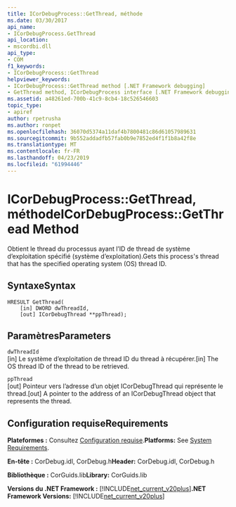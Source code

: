 ```yaml
---
title: ICorDebugProcess::GetThread, méthode
ms.date: 03/30/2017
api_name:
- ICorDebugProcess.GetThread
api_location:
- mscordbi.dll
api_type:
- COM
f1_keywords:
- ICorDebugProcess::GetThread
helpviewer_keywords:
- ICorDebugProcess::GetThread method [.NET Framework debugging]
- GetThread method, ICorDebugProcess interface [.NET Framework debugging]
ms.assetid: a48261ed-700b-41c9-8cb4-18c526546603
topic_type:
- apiref
author: rpetrusha
ms.author: ronpet
ms.openlocfilehash: 36070d5374a11daf4b7800481c86d61057989631
ms.sourcegitcommit: 9b552addadfb57fab0b9e7852ed4f1f1b8a42f8e
ms.translationtype: MT
ms.contentlocale: fr-FR
ms.lasthandoff: 04/23/2019
ms.locfileid: "61994446"
---
```

# <a name="icordebugprocessgetthread-method"></a><span data-ttu-id="eb367-102">ICorDebugProcess::GetThread, méthode</span><span class="sxs-lookup"><span data-stu-id="eb367-102">ICorDebugProcess::GetThread Method</span></span>
<span data-ttu-id="eb367-103">Obtient le thread du processus ayant l’ID de thread de système d’exploitation spécifié (système d’exploitation).</span><span class="sxs-lookup"><span data-stu-id="eb367-103">Gets this process's thread that has the specified operating system (OS) thread ID.</span></span>  
  
## <a name="syntax"></a><span data-ttu-id="eb367-104">Syntaxe</span><span class="sxs-lookup"><span data-stu-id="eb367-104">Syntax</span></span>  
  
```  
HRESULT GetThread(  
    [in] DWORD dwThreadId,  
    [out] ICorDebugThread **ppThread);  
```  
  
## <a name="parameters"></a><span data-ttu-id="eb367-105">Paramètres</span><span class="sxs-lookup"><span data-stu-id="eb367-105">Parameters</span></span>  
 `dwThreadId`  
 <span data-ttu-id="eb367-106">[in] Le système d’exploitation de thread ID du thread à récupérer.</span><span class="sxs-lookup"><span data-stu-id="eb367-106">[in] The OS thread ID of the thread to be retrieved.</span></span>  
  
 `ppThread`  
 <span data-ttu-id="eb367-107">[out] Pointeur vers l’adresse d’un objet ICorDebugThread qui représente le thread.</span><span class="sxs-lookup"><span data-stu-id="eb367-107">[out] A pointer to the address of an ICorDebugThread object that represents the thread.</span></span>  
  
## <a name="requirements"></a><span data-ttu-id="eb367-108">Configuration requise</span><span class="sxs-lookup"><span data-stu-id="eb367-108">Requirements</span></span>  
 <span data-ttu-id="eb367-109">**Plateformes :** Consultez [Configuration requise](../../../../docs/framework/get-started/system-requirements.md).</span><span class="sxs-lookup"><span data-stu-id="eb367-109">**Platforms:** See [System Requirements](../../../../docs/framework/get-started/system-requirements.md).</span></span>  
  
 <span data-ttu-id="eb367-110">**En-tête :** CorDebug.idl, CorDebug.h</span><span class="sxs-lookup"><span data-stu-id="eb367-110">**Header:** CorDebug.idl, CorDebug.h</span></span>  
  
 <span data-ttu-id="eb367-111">**Bibliothèque :** CorGuids.lib</span><span class="sxs-lookup"><span data-stu-id="eb367-111">**Library:** CorGuids.lib</span></span>  
  
 <span data-ttu-id="eb367-112">**Versions du .NET Framework :** [!INCLUDE[net_current_v20plus](../../../../includes/net-current-v20plus-md.md)]</span><span class="sxs-lookup"><span data-stu-id="eb367-112">**.NET Framework Versions:** [!INCLUDE[net_current_v20plus](../../../../includes/net-current-v20plus-md.md)]</span></span>
